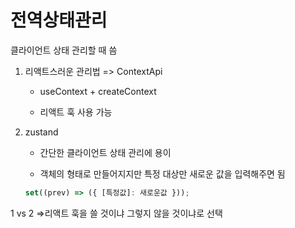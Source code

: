 # 전역상태관리

클라이언트 상태 관리할 때 씀

1. 리액트스러운 관리법 => ContextApi

   - useContext + createContext

   - 리액트 훅 사용 가능

2. zustand

   - 간단한 클라이언트 상태 관리에 용이

   - 객체의 형태로 만들어지지만 특정 대상만 새로운 값을 입력해주면 됨

   ```javascript
   set((prev) => ({ [특정값]: 새로운값 }));
   ```

1 vs 2
=>리액트 훅을 쓸 것이냐 그렇지 않을 것이냐로 선택

